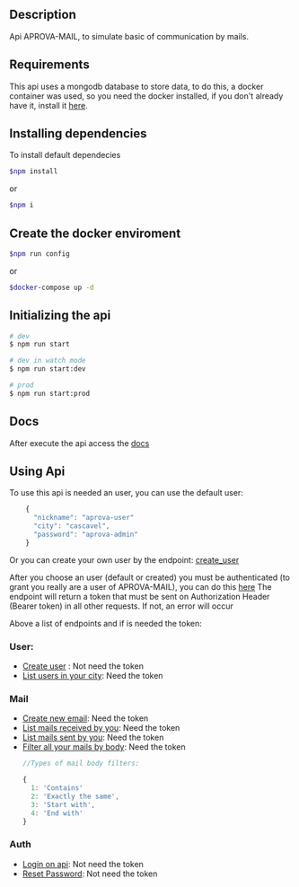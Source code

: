 ## Description

Api APROVA-MAIL, to simulate basic of communication by mails.

## Requirements

This api uses a mongodb database to store data, to do this, a docker container was used, so you need the docker installed, if you don't already have it, install it [here](https://docs.docker.com/get-docker/).

## Installing dependencies

To install default dependecies
``` bash
$npm install
```
or

``` bash
$npm i
```

## Create the docker enviroment 

``` bash
$npm run config
```
or
``` bash
$docker-compose up -d
```

## Initializing the api

``` bash
# dev
$ npm run start

# dev in watch mode
$ npm run start:dev

# prod
$ npm run start:prod
```

## Docs

After execute the api access the [docs](http://localhost:3000/docs)

## Using Api

To use this api is needed an user, you can use the default user: 
``` javascript
    {
      "nickname": "aprova-user"
      "city": "cascavel",
      "password": "aprova-admin"
    }
```

Or you can create your own user by the endpoint: 
[create_user](http://localhost:3000/docs/#/user/UserController_create)


After you choose an user (default or created) you must be authenticated (to grant you really are a user of APROVA-MAIL), you can do this [here](http://localhost:3000/docs/#/auth/AuthController_auth)
The endpoint will return a token that must be sent on Authorization Header (Bearer token) in all other requests. If not, an error will occur

Above a list of endpoints and if is needed the token:

### User:
  * [Create user](http://localhost:3000/docs/#/user/UserController_create) : Not need the token
  *  [List users in your city](http://localhost:3000/docs/#/user/UserController_listByCity): Need the token

### Mail
  * [Create new email](http://localhost:3000/docs/#/mail/MailController_create): Need the token
  * [List mails received by you](http://localhost:3000/docs/#/mail/MailController_listMyReceived): Need the token
  * [List mails sent by you](http://localhost:3000/docs/#/mail/MailController_listMySent): Need the token
  * [Filter all your mails by body](http://localhost:3000/docs/#/mail/MailController_filterBody): Need the token
    ``` javascript
    //Types of mail body filters:
    
    {
      1: 'Contains'
      2: 'Exactly the same',
      3: 'Start with',
      4: 'End with'
    }
    ```
  
### Auth
  * [Login on api](http://localhost:3000/docs/#/auth/AuthController_auth): Not need the token
  * [Reset Password](http://localhost:3000/docs/#/auth/AuthController_forgetPassword): Not need the token
  